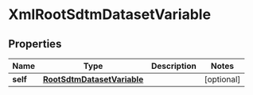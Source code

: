 

# XmlRootSdtmDatasetVariable


## Properties

| Name | Type | Description | Notes |
|------------ | ------------- | ------------- | -------------|
|**self** | [**RootSdtmDatasetVariable**](RootSdtmDatasetVariable.md) |  |  [optional] |



